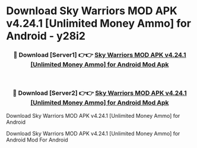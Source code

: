 # Download Sky Warriors MOD APK v4.24.1 [Unlimited Money Ammo] for Android - y28i2


<div align="center">
<h3>🔴 Download [Server1] 👉👉 <a href="https://apk-comot.site?title=Sky_Warriors_MOD_APK_v4.24.1_[Unlimited_Money_Ammo]_for_Android">Sky Warriors MOD APK v4.24.1 [Unlimited Money Ammo] for Android Mod Apk</a></h3><br>
<h3>🔴 Download [Server2] 👉👉 <a href="https://apk-comot.site?title=Sky_Warriors_MOD_APK_v4.24.1_[Unlimited_Money_Ammo]_for_Android">Sky Warriors MOD APK v4.24.1 [Unlimited Money Ammo] for Android Mod Apk</a></h3>
</div>



Download Sky Warriors MOD APK v4.24.1 [Unlimited Money Ammo] for Android 

Download Sky Warriors MOD APK v4.24.1 [Unlimited Money Ammo] for Android Mod For Android